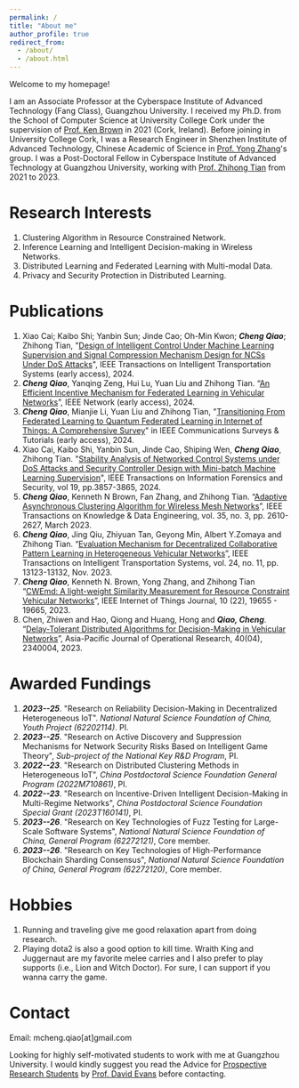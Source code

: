```yaml
---
permalink: /
title: "About me"
author_profile: true
redirect_from: 
  - /about/
  - /about.html
---
```


Welcome to my homepage!

I am an Associate Professor at the Cyberspace Institute of Advanced Technology (Fang Class), Guangzhou University. I received my Ph.D. from the School of Computer Science at University College Cork  under the supervision of [Prof. Ken Brown](http://www.cs.ucc.ie/%7Ekb11/) in 2021 (Cork, Ireland). Before joining in University College Cork, I was a Research Engineer in Shenzhen Institute of Advanced Technology, Chinese Academic of Science in [Prof. Yong Zhang](https://hpcc.siat.ac.cn/homepage/zhangy.html)'s group. I was a Post-Doctoral Fellow in Cyberspace Institute of Advanced Technology at Guangzhou University, working with [Prof. Zhihong Tian](https://wyy.gzhu.edu.cn/info/1160/1560.htm) from 2021 to 2023. 


Research Interests
======
1. Clustering Algorithm in Resource Constrained Network.
2. Inference Learning and Intelligent Decision-making in Wireless Networks.
3. Distributed Learning and Federated Learning with  Multi-modal Data.
4. Privacy and Security Protection in Distributed Learning.

Publications
======
1. Xiao Cai; Kaibo Shi; Yanbin Sun; Jinde Cao; Oh-Min Kwon; ***Cheng Qiao***; Zhihong Tian, "[Design of Intelligent Control Under Machine Learning Supervision and Signal Compression Mechanism Design for NCSs Under DoS Attacks](https://ieeexplore.ieee.org/abstract/document/10511248)", IEEE Transactions on Intelligent Transportation Systems (early access), 2024.
2. ***Cheng Qiao***, Yanqing Zeng, Hui Lu, Yuan Liu and Zhihong Tian. “[An Efficient Incentive
Mechanism for Federated Learning in Vehicular Networks](https://doi.org/10.1109/MNET.2023.3329366)”, IEEE Network (early access), 2024.
3. ***Cheng Qiao***, Mianjie Li, Yuan Liu and Zhihong Tian, "[Transitioning From Federated Learning to Quantum Federated Learning in Internet of Things: A Comprehensive Survey](https://ieeexplore.ieee.org/document/10529137)" in IEEE Communications Surveys & Tutorials (early access), 2024.
4. Xiao Cai, Kaibo Shi, Yanbin Sun, Jinde Cao, Shiping Wen, ***Cheng Qiao***, Zhihong Tian. "[Stability Analysis of Networked Control Systems under DoS Attacks and Security Controller Design with Mini-batch Machine Learning Supervision](https://ieeexplore.ieee.org/abstract/document/10375527)", IEEE Transactions on Information Forensics and Security, vol 19, pp.3857-3865, 2024.
5.  ***Cheng Qiao***, Kenneth N Brown, Fan Zhang, and Zhihong Tian. “[Adaptive Asynchronous
Clustering Algorithm for Wireless Mesh Networks](https://doi.org/10.1109/TKDE.2021.3119550)”, IEEE Transactions on Knowledge & Data Engineering, vol. 35, no. 3, pp. 2610-2627, March 2023.
6. ***Cheng Qiao***, Jing Qiu, Zhiyuan Tan, Geyong Min, Albert Y.Zomaya and Zhihong Tian.
“[Evaluation Mechanism for Decentralized Collaborative Pattern Learning in Heterogeneous
Vehicular Networks](https://doi.org/10.1109/TITS.2022.3186630)”, IEEE Transactions on Intelligent Transportation Systems, vol. 24, no. 11,
pp. 13123-13132, Nov. 2023.
7. ***Cheng Qiao***, Kenneth N. Brown, Yong Zhang, and Zhihong Tian “[CWEmd: A light-weight
Similarity Measurement for Resource Constraint Vehicular Networks](https://doi.org/10.1109/JIOT.2023.3282968)”, IEEE Internet of Things Journal, 10 (22), 19655 - 19665, 2023.
8. Chen, Zhiwen and Hao, Qiong and Huang, Hong and ***Qiao, Cheng***. “[Delay-Tolerant
Distributed Algorithms for Decision-Making in Vehicular Networks](https://doi.org/10.1142/S0217595923400043)”, Asia-Pacific Journal of
Operational Research, 40(04), 2340004, 2023. 

Awarded Fundings
======
1.   ***2023--25***.  "Research on Reliability Decision-Making in Decentralized Heterogeneous IoT". *National Natural Science Foundation of China, Youth Project (62202114)*. PI.
2.   ***2023--25***. "Research on Active Discovery and Suppression Mechanisms for Network Security Risks Based on Intelligent Game Theory", *Sub-project of the National Key R\&D Program*, PI.
3.   ***2022--23***. "Research on Distributed Clustering Methods in Heterogeneous IoT", *China Postdoctoral Science Foundation General Program (2022M710861)*, PI.
4.   ***2022--23***. "Research on Incentive-Driven Intelligent Decision-Making in Multi-Regime Networks", *China Postdoctoral Science Foundation Special Grant (2023T160141)*, PI.
5.   ***2023--26***. "Research on Key Technologies of Fuzz Testing for Large-Scale Software Systems", *National Natural Science Foundation of China, General Program (62272121)*, Core member.
6.   ***2023--26***. "Research on Key Technologies of High-Performance Blockchain Sharding Consensus", *National Natural Science Foundation of China, General Program (62272120)*, Core member.

Hobbies
======
1.  Running and traveling give me good relaxation apart from doing research.
2.  Playing dota2 is also a good option to kill time. Wraith King and Juggernaut are my favorite melee carries and I also prefer to play supports (i.e., Lion and  Witch Doctor). For sure, I can support if you wanna carry the game. 

Contact
======
Email: mcheng.qiao[at]gmail.com

Looking for highly self-motivated students  to work with me at Guangzhou University. I would kindly suggest you read the Advice for [Prospective Research Students](https://uvasrg.github.io/prospective/) by [Prof. David Evans](https://www.cs.virginia.edu/~evans/) before contacting. 

